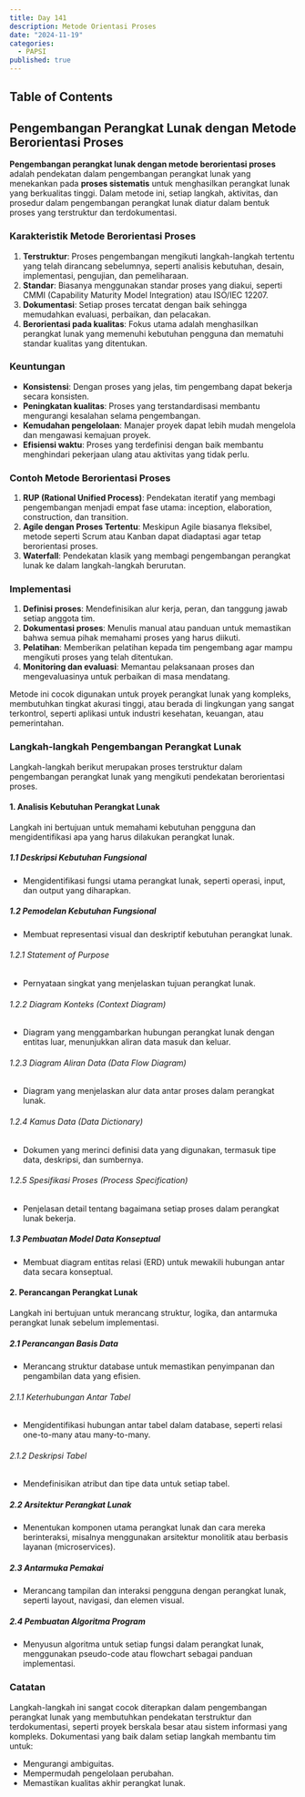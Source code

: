 ```yaml
---
title: Day 141
description: Metode Orientasi Proses
date: "2024-11-19"
categories:
  - PAPSI
published: true
---
```


## Table of Contents

## Pengembangan Perangkat Lunak dengan Metode Berorientasi Proses

**Pengembangan perangkat lunak dengan metode berorientasi proses** adalah pendekatan dalam pengembangan perangkat lunak yang menekankan pada **proses sistematis** untuk menghasilkan perangkat lunak yang berkualitas tinggi. Dalam metode ini, setiap langkah, aktivitas, dan prosedur dalam pengembangan perangkat lunak diatur dalam bentuk proses yang terstruktur dan terdokumentasi.

### Karakteristik Metode Berorientasi Proses

1. **Terstruktur**: Proses pengembangan mengikuti langkah-langkah tertentu yang telah dirancang sebelumnya, seperti analisis kebutuhan, desain, implementasi, pengujian, dan pemeliharaan.
2. **Standar**: Biasanya menggunakan standar proses yang diakui, seperti CMMI (Capability Maturity Model Integration) atau ISO/IEC 12207.
3. **Dokumentasi**: Setiap proses tercatat dengan baik sehingga memudahkan evaluasi, perbaikan, dan pelacakan.
4. **Berorientasi pada kualitas**: Fokus utama adalah menghasilkan perangkat lunak yang memenuhi kebutuhan pengguna dan mematuhi standar kualitas yang ditentukan.

### Keuntungan

- **Konsistensi**: Dengan proses yang jelas, tim pengembang dapat bekerja secara konsisten.
- **Peningkatan kualitas**: Proses yang terstandardisasi membantu mengurangi kesalahan selama pengembangan.
- **Kemudahan pengelolaan**: Manajer proyek dapat lebih mudah mengelola dan mengawasi kemajuan proyek.
- **Efisiensi waktu**: Proses yang terdefinisi dengan baik membantu menghindari pekerjaan ulang atau aktivitas yang tidak perlu.

### Contoh Metode Berorientasi Proses

1. **RUP (Rational Unified Process)**: Pendekatan iteratif yang membagi pengembangan menjadi empat fase utama: inception, elaboration, construction, dan transition.
2. **Agile dengan Proses Tertentu**: Meskipun Agile biasanya fleksibel, metode seperti Scrum atau Kanban dapat diadaptasi agar tetap berorientasi proses.
3. **Waterfall**: Pendekatan klasik yang membagi pengembangan perangkat lunak ke dalam langkah-langkah berurutan.

### Implementasi

1. **Definisi proses**: Mendefinisikan alur kerja, peran, dan tanggung jawab setiap anggota tim.
2. **Dokumentasi proses**: Menulis manual atau panduan untuk memastikan bahwa semua pihak memahami proses yang harus diikuti.
3. **Pelatihan**: Memberikan pelatihan kepada tim pengembang agar mampu mengikuti proses yang telah ditentukan.
4. **Monitoring dan evaluasi**: Memantau pelaksanaan proses dan mengevaluasinya untuk perbaikan di masa mendatang.

Metode ini cocok digunakan untuk proyek perangkat lunak yang kompleks, membutuhkan tingkat akurasi tinggi, atau berada di lingkungan yang sangat terkontrol, seperti aplikasi untuk industri kesehatan, keuangan, atau pemerintahan.

### Langkah-langkah Pengembangan Perangkat Lunak

Langkah-langkah berikut merupakan proses terstruktur dalam pengembangan perangkat lunak yang mengikuti pendekatan berorientasi proses.

#### 1. Analisis Kebutuhan Perangkat Lunak

Langkah ini bertujuan untuk memahami kebutuhan pengguna dan mengidentifikasi apa yang harus dilakukan perangkat lunak.

##### 1.1 Deskripsi Kebutuhan Fungsional

- Mengidentifikasi fungsi utama perangkat lunak, seperti operasi, input, dan output yang diharapkan.

##### 1.2 Pemodelan Kebutuhan Fungsional

- Membuat representasi visual dan deskriptif kebutuhan perangkat lunak.

###### 1.2.1 Statement of Purpose

- Pernyataan singkat yang menjelaskan tujuan perangkat lunak.

###### 1.2.2 Diagram Konteks (Context Diagram)

- Diagram yang menggambarkan hubungan perangkat lunak dengan entitas luar, menunjukkan aliran data masuk dan keluar.

###### 1.2.3 Diagram Aliran Data (Data Flow Diagram)

- Diagram yang menjelaskan alur data antar proses dalam perangkat lunak.

###### 1.2.4 Kamus Data (Data Dictionary)

- Dokumen yang merinci definisi data yang digunakan, termasuk tipe data, deskripsi, dan sumbernya.

###### 1.2.5 Spesifikasi Proses (Process Specification)

- Penjelasan detail tentang bagaimana setiap proses dalam perangkat lunak bekerja.

##### 1.3 Pembuatan Model Data Konseptual

- Membuat diagram entitas relasi (ERD) untuk mewakili hubungan antar data secara konseptual.

#### 2. Perancangan Perangkat Lunak

Langkah ini bertujuan untuk merancang struktur, logika, dan antarmuka perangkat lunak sebelum implementasi.

##### 2.1 Perancangan Basis Data

- Merancang struktur database untuk memastikan penyimpanan dan pengambilan data yang efisien.

###### 2.1.1 Keterhubungan Antar Tabel

- Mengidentifikasi hubungan antar tabel dalam database, seperti relasi one-to-many atau many-to-many.

###### 2.1.2 Deskripsi Tabel

- Mendefinisikan atribut dan tipe data untuk setiap tabel.

##### 2.2 Arsitektur Perangkat Lunak

- Menentukan komponen utama perangkat lunak dan cara mereka berinteraksi, misalnya menggunakan arsitektur monolitik atau berbasis layanan (microservices).

##### 2.3 Antarmuka Pemakai

- Merancang tampilan dan interaksi pengguna dengan perangkat lunak, seperti layout, navigasi, dan elemen visual.

##### 2.4 Pembuatan Algoritma Program

- Menyusun algoritma untuk setiap fungsi dalam perangkat lunak, menggunakan pseudo-code atau flowchart sebagai panduan implementasi.

### Catatan

Langkah-langkah ini sangat cocok diterapkan dalam pengembangan perangkat lunak yang membutuhkan pendekatan terstruktur dan terdokumentasi, seperti proyek berskala besar atau sistem informasi yang kompleks. Dokumentasi yang baik dalam setiap langkah membantu tim untuk:

- Mengurangi ambiguitas.
- Mempermudah pengelolaan perubahan.
- Memastikan kualitas akhir perangkat lunak.

